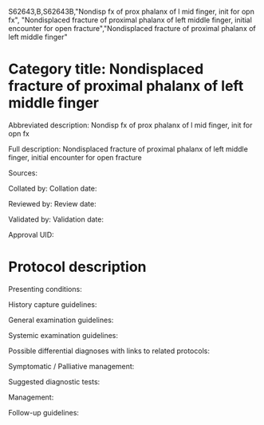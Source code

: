 S62643,B,S62643B,"Nondisp fx of prox phalanx of l mid finger, init for opn fx", "Nondisplaced fracture of proximal phalanx of left middle finger, initial encounter for open fracture","Nondisplaced fracture of proximal phalanx of left middle finger"
# Category title: Nondisplaced fracture of proximal phalanx of left middle finger

Abbreviated description: Nondisp fx of prox phalanx of l mid finger, init for opn fx

Full description: Nondisplaced fracture of proximal phalanx of left middle finger, initial encounter for open fracture

Sources:

Collated by:
Collation date:

Reviewed by:
Review date:

Validated by:
Validation date:

Approval UID:

# Protocol description

Presenting conditions:

History capture guidelines:

General examination guidelines:

Systemic examination guidelines:

Possible differential diagnoses with links to related protocols:

Symptomatic / Palliative management:

Suggested diagnostic tests:

Management:

Follow-up guidelines:

